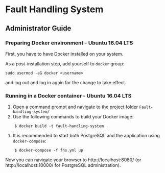 # Fault Handling System

## Administrator Guide

### Preparing Docker environment - Ubuntu 16.04 LTS

First, you have to have Docker installed on your system.

As a post-installation step, add yourself to `docker` group:

`sudo usermod -aG docker <username>`

and log out and log in again for the change to take effect.

### Running in a Docker container - Ubuntu 16.04 LTS

  1. Open a command prompt and navigate to the project folder
     `Fault-handling-system/`
  1. Use the following commands to build your Docker image:
```
    $ docker build -t fault-handling-system .
```
  1. It is recommended to start both PostgreSQL
     and the application using `docker-compose`:
```
    $ docker-compose -f fhs.yml up
```

Now you can navigate your browser to http://localhost:8080/
(or http://localhost:10000/ for PostgreSQL administration).
